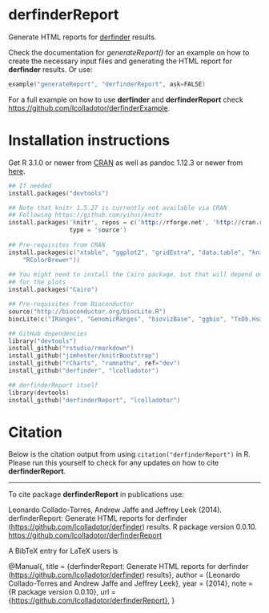 derfinderReport
===============

Generate HTML reports for [derfinder](https://github.com/lcolladotor/derfinder) results.

Check the documentation for _generateReport()_ for an example on how to create the necessary input files and generating the HTML report for __derfinder__ results. Or use:

```S
example("generateReport", "derfinderReport", ask=FALSE)
```

For a full example on how to use __derfinder__ and __derfinderReport__ check https://github.com/lcolladotor/derfinderExample.

# Installation instructions

Get R 3.1.0 or newer from [CRAN](http://cran.r-project.org/) as well as pandoc 1.12.3 or newer from [here](http://johnmacfarlane.net/pandoc/installing.html).

```S
## If needed
install.packages("devtools")

## Note that knitr 1.5.27 is currently not available via CRAN
## Following https://github.com/yihui/knitr
install.packages('knitr', repos = c('http://rforge.net', 'http://cran.rstudio.org'),
                 type = 'source')
				 
## Pre-requisites from CRAN
install.packages(c("xtable", "ggplot2", "gridExtra", "data.table", "knitcitations",
	"RColorBrewer"))
	
## You might need to install the Cairo package, but that will depend on the device you use
## for the plots
install.packages("Cairo")

## Pre-requisites from Bioconductor
source("http://bioconductor.org/biocLite.R")
biocLite(c("IRanges", "GenomicRanges", "biovizBase", "ggbio", "TxDb.Hsapiens.UCSC.hg19.knownGene"))

## GitHub dependencies
library("devtools")
install_github("rstudio/rmarkdown")
install_github("jimhester/knitrBootstrap")
install_github("rCharts", "ramnathv", ref="dev")
install_github("derfinder", "lcolladotor")

## derfinderReport itself
library(devtools)
install_github("derfinderReport", "lcolladotor")
```

# Citation

Below is the citation output from using `citation("derfinderReport")` in R. Please run this yourself to check for any updates on how to cite __derfinderReport__.

---

To cite package __derfinderReport__ in publications use:

Leonardo Collado-Torres, Andrew Jaffe and Jeffrey Leek (2014). derfinderReport: Generate HTML reports for derfinder (https://github.com/lcolladotor/derfinder) results. R package version 0.0.10. https://github.com/lcolladotor/derfinderReport

A BibTeX entry for LaTeX users is

@Manual{, title = {derfinderReport: Generate HTML reports for derfinder (https://github.com/lcolladotor/derfinder) results}, author = {Leonardo Collado-Torres and Andrew Jaffe and Jeffrey Leek}, year = {2014}, note = {R package version 0.0.10}, url = {https://github.com/lcolladotor/derfinderReport}, }
